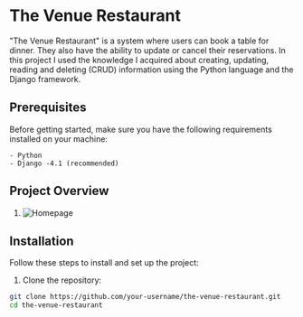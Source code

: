 # The Venue Restaurant

"The Venue Restaurant" is a system where users can book a table for dinner. They also have the ability to update or cancel their reservations.
In this project I used the knowledge I acquired about creating, updating, reading and deleting (CRUD) information using the Python language and the Django framework.


## Prerequisites

Before getting started, make sure you have the following requirements installed on your machine:
```
- Python
- Django -4.1 (recommended)
```

## Project Overview

1. ![Homepage](https://github.com/felipesimao1/The-Venue-Restaurant/assets/31260554/6cc43fe4-31f5-41df-b1fe-a8a9dbe3bf26)



## Installation

Follow these steps to install and set up the project:

1. Clone the repository:

```bash
git clone https://github.com/your-username/the-venue-restaurant.git
cd the-venue-restaurant
